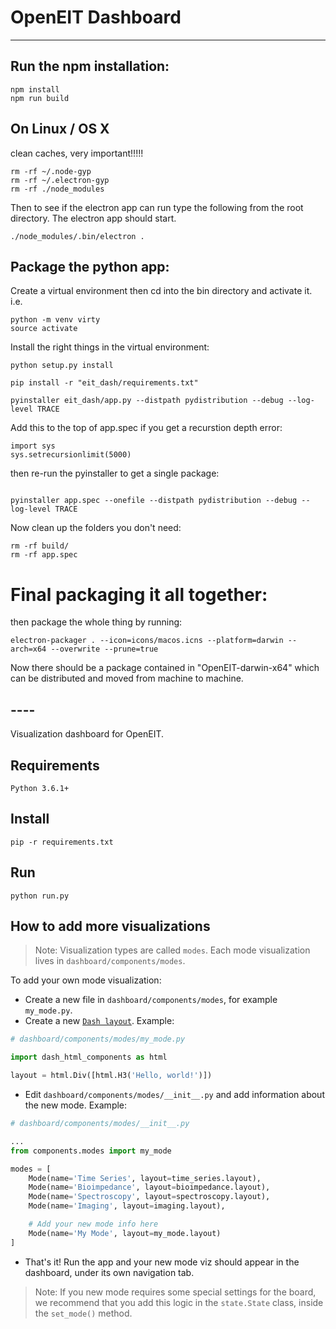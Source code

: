 # OpenEIT Dashboard
-----------------

## Run the npm installation: 
```
npm install
npm run build
```

## On Linux / OS X
clean caches, very important!!!!!

```
rm -rf ~/.node-gyp
rm -rf ~/.electron-gyp
rm -rf ./node_modules
```

Then to see if the electron app can run type the following from the root directory. The electron app should start. 

```
./node_modules/.bin/electron .
```

## Package the python app: 

Create a  virtual environment then cd into the bin directory and activate it. 
i.e. 
```
python -m venv virty
source activate
```

Install the right things in the virtual environment: 

```
python setup.py install

pip install -r "eit_dash/requirements.txt"

pyinstaller eit_dash/app.py --distpath pydistribution --debug --log-level TRACE

```
Add this to the top of app.spec if you get a recurstion depth error: 
```
import sys
sys.setrecursionlimit(5000)
```

then re-run the pyinstaller to get a single package:

```

pyinstaller app.spec --onefile --distpath pydistribution --debug --log-level TRACE
```

Now clean up the folders you don't need: 

```
rm -rf build/
rm -rf app.spec

```
# Final packaging it all together: 
then package the whole thing by running: 

```
electron-packager . --icon=icons/macos.icns --platform=darwin --arch=x64 --overwrite --prune=true
```

Now there should be a package contained in "OpenEIT-darwin-x64" which can be distributed and moved from machine to machine. 


## ----

Visualization dashboard for OpenEIT.

## Requirements
```
Python 3.6.1+
```

## Install
```
pip -r requirements.txt
```

## Run
```
python run.py
```

## How to add more visualizations
> Note: Visualization types are called `modes`. Each mode visualization lives in `dashboard/components/modes`.

To add your own mode visualization:
* Create a new file in `dashboard/components/modes`, for example `my_mode.py`.
* Create a new [`Dash layout`](https://dash.plot.ly/getting-started). Example:
```python
# dashboard/components/modes/my_mode.py

import dash_html_components as html

layout = html.Div([html.H3('Hello, world!')])
```
* Edit `dashboard/components/modes/__init__.py` and add information about the new mode. Example:
```python
# dashboard/components/modes/__init__.py

...
from components.modes import my_mode

modes = [
    Mode(name='Time Series', layout=time_series.layout),
    Mode(name='Bioimpedance', layout=bioimpedance.layout),
    Mode(name='Spectroscopy', layout=spectroscopy.layout),
    Mode(name='Imaging', layout=imaging.layout),

    # Add your new mode info here
    Mode(name='My Mode', layout=my_mode.layout)
]
```
* That's it! Run the app and your new mode viz should appear in the dashboard, under its own navigation tab.

> Note: If you new mode requires some special settings for the board, we recommend that you add this logic in the `state.State` class, inside the `set_mode()` method.